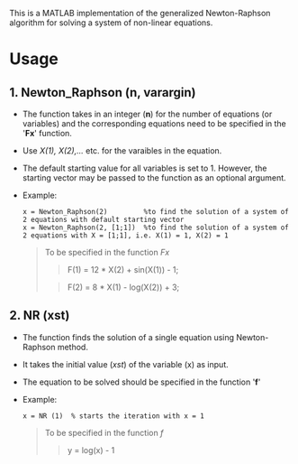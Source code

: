 This is a MATLAB implementation of the generalized Newton-Raphson algorithm for solving a system of non-linear equations.

# Usage
## 1. Newton_Raphson (n, varargin)
* The function takes in an integer (**n**) for the number of equations (or variables) and the corresponding equations need to be specified in the '**Fx**' function.
* Use *X(1), X(2),...* etc. for the varaibles in the equation.
* The default starting value for all variables is set to 1. However, the starting vector may be passed to the function as an optional argument.
* Example:

      x = Newton_Raphson(2)         %to find the solution of a system of 2 equations with default starting vector
      x = Newton_Raphson(2, [1;1])  %to find the solution of a system of 2 equations with X = [1;1], i.e. X(1) = 1, X(2) = 1
    >To be specified in the function *Fx*
    >
    >> F(1) = 12 * X(2) + sin(X(1)) - 1;
    >
    >> F(2) = 8 * X(1) - log(X(2)) + 3;

## 2. NR (xst)
* The function finds the solution of a single equation using Newton-Raphson method.
* It takes the initial value (*xst*) of the variable (x) as input.
* The equation to be solved should be specified in the function '**f**'
* Example:

      x = NR (1)  % starts the iteration with x = 1
     > To be specified in the function *f*
     >
     >> y = log(x) - 1 
